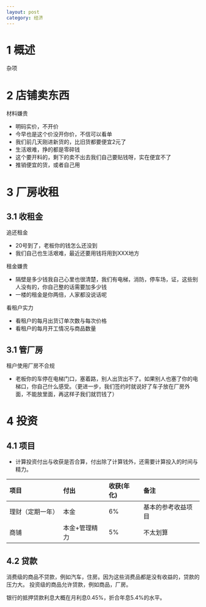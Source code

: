 ```yaml
---
layout: post
category: 经济
---
```


# 1 概述
杂项

# 2 店铺卖东西

材料嫌贵

* 明码实价，不开价
* 今早也是这个价没开你价，不信可以看单
* 我们前几天刚进新货的，比旧货都要便宜2元了
* 生活艰难，挣的都是零碎钱
* 这个要开料的，剩下的卖不出去我们自己要贴钱呀，实在便宜不了
* 推销便宜的货，或者自己用

# 3 厂房收租

## 3.1 收租金

追还租金

* 20号到了，老板你的钱怎么还没到
* 我们自己也生活艰难，最近还要用钱将用到XXX地方

租金嫌贵

* 隔壁是多少钱我自己心里也很清楚，我们有电梯，消防，停车场，证，这些别人没有的，你自己整的话需要加多少钱
* 一楼的租金是你两倍，人家都没说话呢

看租户实力

* 看租户的每月出货订单次数与每次价格
* 看租户的每月开工情况与商品数量

## 3.1 管厂房
租户使用厂房不合规

* 老板你的车停在电梯门口，塞着路，别人出货出不了。如果别人也塞了你的电梯口，你自己什么感受。（更进一步，我们签约时就说好了车子放在厂房外面，不能放里面，再这样子我们就罚钱了）

# 4 投资
 
## 4.1 项目
 
* 计算投资付出与收获是否合算，付出除了计算钱外，还需要计算投入的时间与精力。

|项目|付出|收获(年化)|备注|
|:--|:--|:--|:--|
|理财（定期一年）|本金|6%|基本的参考收益项目|
|商铺|本金+管理精力|5%|不太划算|

## 4.2 贷款

消费级的商品不贷款，例如汽车，住房。因为这些消费品都是没有收益的，贷款的压力大。
投资级的商品允许贷款，例如商品，厂房。

银行的抵押贷款利息大概在月利息0.45%，折合年息5.4%的水平。





